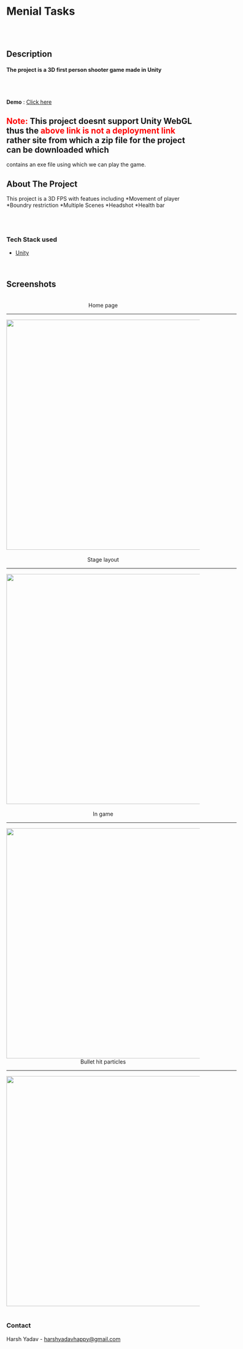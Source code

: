 # Menial Tasks

<br/>
<br/>

## Description
#### The project is a 3D first person shooter game made in Unity

<br/>
<br/>

**Demo** : [Click here](https://swift1989.itch.io/menial-tasks)
## <span style="color:red">Note:</span> This project doesnt support Unity WebGL thus the <span style="color:red">above link is not a deployment link</span> rather site from which a zip file for the project can be downloaded which 
contains an exe file using which we can play the game.



<!-- ABOUT THE PROJECT -->
## **About The Project**
This project is a 3D FPS with featues including
*Movement of player
*Boundry restriction
*Multiple Scenes
*Headshot 
*Health bar


<br/>
<br/>


### **Tech Stack used**

* [Unity](https://unity.com/)

<br/>


## **Screenshots**
<div align="center" ><br/>
Home page<br/><hr width=600/>
  <img src="./images/register.png" width=600 ><br/><br/>
Stage layout<br/><hr width=600/>
  <img src="./images/login.png" width=600 ><br/><br/>
In game<br/><hr width=600/>
  <img src="./images/list.png" width=600><br/>
Bullet hit particles<br/><hr width=600/>
<img src="./images/list.png" width=600><br/>
</div>
<br/>

<!-- CONTACT -->
### **Contact**
Harsh Yadav - harshyadavhappy@gmail.com

<br/>
